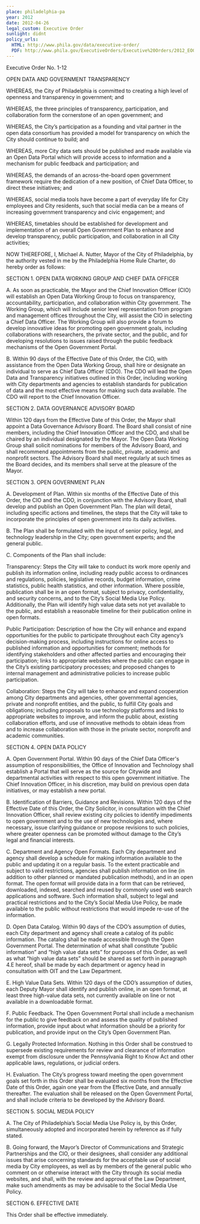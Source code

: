 ```yaml
---
place: philadelphia-pa
year: 2012
date: 2012-04-26
legal_custom: Executive Order
sunlight: didnt
policy_urls:
  HTML: http://www.phila.gov/data/executive-order/
  PDF: http://www.phila.gov/ExecutiveOrders/Executive%20Orders/2012_EO01-12.pdf
---
```


Executive Order No. 1-12

<p/> <p>OPEN DATA AND GOVERNMENT TRANSPARENCY</p> <p>WHEREAS, the City of Philadelphia is committed to creating a high level of openness and transparency in government; and</p> <p>WHEREAS, the <span class="g-goals-and-values">three principles of transparency, participation, and collaboration</span> form the cornerstone of an open government; and</p> <p>WHEREAS, <span class="g-goals-and-values">the City’s participation as a founding and vital partner in the open data consortium has provided a model for transparency on which the City should continue to build; </span>and</p> <p>WHEREAS, more City data sets should be published and made available via an Open Data Portal which will provide access to information and a mechanism for <span class="g-goals-and-values">public feedback and participation; and</span></p> <p>WHEREAS, the demands of an across-the-board open government framework require the dedication of a new position, of Chief Data Officer, to direct these initiatives; and</p> <p>WHEREAS, social media tools have become a part of everyday life for City employees and City residents, such that <span class="g-goals-and-values">social media can be a means of increasing government transparency and civic engagement</span>; and</p> <p>WHEREAS, timetables should be established for development and implementation of an overall Open Government Plan to enhance and develop transparency, public participation, and collaboration in all City activities;</p> <p>NOW THEREFORE, I, Michael A. Nutter, Mayor of the City of Philadelphia, by the authority vested in me by the Philadelphia Home Rule Charter, do hereby order as follows:</p> <p>SECTION 1. OPEN DATA WORKING GROUP AND CHIEF DATA OFFICER</p> <p>A. <span class="g-oversight-authority">As soon as practicable, the Mayor and the Chief Innovation Officer (CIO) will establish an Open Data Working Group to focus on transparency, accountability, participation, and collaboration within City government. The Working Group, which will include senior level representation from program and management offices throughout the City, will assist the CIO in selecting a Chief Data Officer. The Working Group will also provide a forum to develop innovative ideas for promoting open government goals, including collaborations with researchers, the private sector, and the public, and for developing resolutions to issues raised through the public feedback mechanisms of the Open Government Portal.</p> <p>B. Within 90 days of the Effective Date of this Order, the CIO, with assistance from the Open Data Working Group, shall hire or designate an individual to serve as Chief Data Officer (CDO). The CDO will lead the Open Data and Transparency initiatives outlined in this Order, including working with City departments and agencies to establish standards for publication of data and the most effective means for making such data available. The CDO will report to the Chief Innovation Officer.</span></p> <p>SECTION 2. DATA GOVERNANCE ADVISORY BOARD</p> <p><span class="g-oversight-authority">Within 120 days from the Effective Date of this Order, the Mayor shall appoint a Data Governance Advisory Board. The Board shall consist of nine members, including the Chief Innovation Officer and the CDO, and shall be chaired by an individual designated by the Mayor. The Open Data Working Group shall solicit nominations for members of the Advisory Board, and shall recommend appointments from the public, private, academic and nonprofit sectors. The Advisory Board shall meet regularly at such times as the Board decides, and its members shall serve at the pleasure of the Mayor.</span></p> <p>SECTION 3. OPEN GOVERNMENT PLAN</p> <p>A. Development of Plan. Within six months of the Effective Date of this Order, the CIO and the CDO, in conjunction with the Advisory Board, shall develop and publish an Open Government Plan. The plan will detail, including specific actions and timelines, the steps that the City will take to incorporate the principles of open government into its daily activities.</p> <p>B. <span class="g-public-participation">The Plan shall be formulated with the input of senior policy, legal, and technology leadership in the City; open government experts; and the general public.</span></p> <p>C. Components of the Plan shall include:</p> <p>Transparency: Steps the City will take to conduct its work more openly and publish its information online, including ready public access to ordinances and regulations, policies, legislative records, budget information, crime statistics, public health statistics, and other information. Where possible, publication shall be in an open format, subject to privacy, confidentiality, and security concerns, and to the City’s Social Media Use Policy. Additionally, the Plan will identify high value data sets not yet available to the public, and establish a reasonable timeline for their publication online in open formats.</p> <p><span class="g-public-participation">Public Participation: Description of how the City will enhance and expand opportunities for the public to participate throughout each City agency’s decision-making process, including instructions for online access to published information and opportunities for comment; methods for identifying stakeholders and other affected parties and encouraging their participation; links to appropriate websites where the public can engage in the City’s existing participatory processes; and proposed changes to internal management and administrative policies to increase public participation.</span></p> <p><span class="g-partnerships">Collaboration: Steps the City will take to enhance and expand cooperation among City departments and agencies, other governmental agencies, private and nonprofit entities, and the public, to fulfill City goals and obligations; including proposals to use technology platforms and links to appropriate websites to improve, and inform the public about, existing collaboration efforts, and use of innovative methods to obtain ideas from and to increase collaboration with those in the private sector, nonprofit and academic communities.</span></p> <p>SECTION 4. OPEN DATA POLICY</p> <p>A. Open Government Portal. <span class="g-data-portals-and-websites">Within 90 days of the Chief Data Officer's assumption of responsibilities, the Office of Innovation and Technology shall establish a Portal that will serve as the source for Citywide and departmental activities with respect to this open government initiative. The Chief Innovation Officer, in his discretion, may build on previous open data initiatives, or may establish a new portal.</span></p> <p>B. <span class="g-binding-regulations">Identification of Barriers, Guidance and Revisions. Within 120 days of the Effective Date of this Order, the City Solicitor, in consultation with the Chief Innovation Officer, shall review existing city policies to identify impediments to open government and to the use of new technologies and, where necessary, issue clarifying guidance or propose revisions to such policies, where greater openness can be promoted without damage to the City’s legal and financial interests.</span></p> <p>C. Department and Agency Open Formats. <span class="g-real-time-updates"><span class="g-timelines">Each City department and agency shall develop a schedule for making information available to the public and updating it on a regular basis.</span></span> <span class="g-open-formats">To the extent practicable and subject to valid restrictions, agencies shall publish information on line (in addition to other planned or mandated publication methods), and in an open format. The open format will provide data in a form that can be retrieved, downloaded, indexed, searched and reused by commonly used web search applications and software. Such information shall, subject to legal and practical restrictions and to the City’s Social Media Use Policy, be made available to the public without restrictions that would impede re-use of the information.</span></p> <p>D. Open Data Catalog. <span class="g-lists-of-holdings">Within 90 days of the CDO’s assumption of duties, each City department and agency shall create a catalog of its public information. The catalog shall be made accessible through the Open Government Portal. The determination of what shall constitute “public information” and “high value data sets” for purposes of this Order, as well as what “high value data sets” should be shared as set forth in paragraph 4.E hereof, shall be made by each department or agency head in consultation with OIT and the Law Department.</span></p> <p>E. High Value Data Sets. <span class="g-prioritization">Within 120 days of the CDO’s assumption of duties, each Deputy Mayor shall identify and publish online, in an open format, at least three high-value data sets, not currently available on line or not available in a downloadable format.</span></p> <p>F. <span class="g-public-participation">Public Feedback. The Open Government Portal shall include a mechanism for the public to give feedback on and assess the quality of published information, provide input about what information should be a priority for publication, and provide input on the City’s Open Government Plan.</span></p> <p>G. Legally Protected Information. <span class="g-sensitive-information">Nothing in this Order shall be construed to supersede existing requirements for review and clearance of information exempt from disclosure under the Pennsylvania Right to Know Act and other applicable laws, regulations, or judicial orders.</span></p> <p>H. Evaluation. The City’s progress toward meeting the open government goals set forth in this Order shall be evaluated six months from the Effective Date of this Order, again one year from the Effective Date, and annually thereafter. The evaluation shall be released on the Open Government Portal, and shall include criteria to be developed by the Advisory Board.</p> <p>SECTION 5. SOCIAL MEDIA POLICY</p> <p>A. The City of Philadelphia’s Social Media Use Policy is, by this Order, simultaneously adopted and incorporated herein by reference as if fully stated.</p> <p>B. Going forward, the Mayor’s Director of Communications and Strategic Partnerships and the CIO, or their designees, shall consider any additional issues that arise concerning standards for the acceptable use of social media by City employees, as well as by members of the general public who comment on or otherwise interact with the City through its social media websites, and shall, with the review and approval of the Law Department, make such amendments as may be advisable to the Social Media Use Policy.</p> <p>SECTION 6. EFFECTIVE DATE</p> <p>This Order shall be effective immediately.</p> <p/> <p/>
